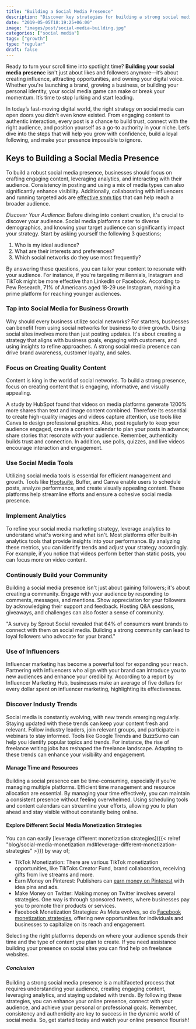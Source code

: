 ```yaml
---
title: "Building a Social Media Presence"
description: "Discover key strategies for building a strong social media presence. Boost your brand, connect with your audience, and grow engagement across platforms."
date: "2019-05-05T18:19:25+06:00"
image: "images/post/social-media-building.jpg"
categories: ["social media"]
tags: ["growth"]
type: "regular"
draft: false
---
```


Ready to turn your scroll time into spotlight time? **Building your social media presenc**e isn't just about likes and followers anymore—it’s about creating influence, attracting opportunities, and owning your digital voice. Whether you're launching a brand, growing a business, or building your personal identity, your social media game can make or break your momentum. It’s time to stop lurking and start leading.

In today’s fast-moving digital world, the right strategy on social media can open doors you didn’t even know existed. From engaging content to authentic interaction, every post is a chance to build trust, connect with the right audience, and position yourself as a go-to authority in your niche. Let’s dive into the steps that will help you grow with confidence, build a loyal following, and make your presence impossible to ignore.

## Keys to Building a Social Media Presence

To build a robust social media presence, businesses should focus on crafting engaging content, leveraging analytics, and interacting with their audience. Consistency in posting and using a mix of media types can also significantly enhance visibility. Additionally, collaborating with influencers and running targeted ads are [effective smm tips](/blog/social-media-marketing-tips/) that can help reach a broader audience.

_Discover Your Audience_: Before diving into content creation, it's crucial to discover your audience. Social media platforms cater to diverse demographics, and knowing your target audience can significantly impact your strategy. Start by asking yourself the following 3 questions;

1. Who is my ideal audience?
2. What are their interests and preferences?
3. Which social networks do they use most frequently?

By answering these questions, you can tailor your content to resonate with your audience. For instance, if you're targeting millennials, Instagram and TikTok might be more effective than LinkedIn or Facebook. According to Pew Research, 71% of Americans aged 18-29 use Instagram, making it a prime platform for reaching younger audiences.

### Tap into Social Media for Business Growth

Why should every business utilize social networks? For starters, businesses can benefit from using social networks for business to drive growth. Using social sites involves more than just posting updates. It's about creating a strategy that aligns with business goals, engaging with customers, and using insights to refine approaches. A strong social media presence can drive brand awareness, customer loyalty, and sales.

### Focus on Creating Quality Content

Content is king in the world of social networks. To build a strong presence, focus on creating content that is engaging, informative, and visually appealing.

A study by HubSpot found that videos on media platforms generate 1200% more shares than text and image content combined. Therefore its essential to create high-quality images and videos capture attention, use tools like Canva to design professional graphics. Also, post regularly to keep your audience engaged, create a content calendar to plan your posts in advance; share stories that resonate with your audience. Remember, authenticity builds trust and connection. In addition, use polls, quizzes, and live videos encourage interaction and engagement.

### Use Social Media Tools

Utilizing social media tools is essential for efficient management and growth. Tools like [Hootsuite](https://www.hootsuite.com), Buffer, and Canva enable users to schedule posts, analyze performance, and create visually appealing content. These platforms help streamline efforts and ensure a cohesive social media presence.

### Implement Analytics

To refine your social media marketing strategy, leverage analytics to understand what's working and what isn't. Most platforms offer built-in analytics tools that provide insights into your performance. By analyzing these metrics, you can identify trends and adjust your strategy accordingly. For example, if you notice that videos perform better than static posts, you can focus more on video content.

### Continously Build your Community

Building a social media presence isn't just about gaining followers; it's about creating a community. Engage with your audience by responding to comments, messages, and mentions. Show appreciation for your followers by acknowledging their support and feedback. Hosting Q&A sessions, giveaways, and challenges can also foster a sense of community.

"A survey by Sprout Social revealed that 64% of consumers want brands to connect with them on social media. Building a strong community can lead to loyal followers who advocate for your brand."

### Use of Influencers

Influencer marketing has become a powerful tool for expanding your reach. Partnering with influencers who align with your brand can introduce you to new audiences and enhance your credibility. According to a report by Influencer Marketing Hub, businesses make an average of five dollars for every dollar spent on influencer marketing, highlighting its effectiveness.

### Discover Industy Trends

Social media is constantly evolving, with new trends emerging regularly. Staying updated with these trends can keep your content fresh and relevant. Follow industry leaders, join relevant groups, and participate in webinars to stay informed. Tools like Google Trends and BuzzSumo can help you identify popular topics and trends. For instance, the rise of freelance writing jobs has reshaped the freelance landscape. Adapting to these trends can enhance your visibility and engagement.

#### Manage Time and Resources

Building a social presence can be time-consuming, especially if you're managing multiple platforms. Efficient time management and resource allocation are essential. By managing your time effectively, you can maintain a consistent presence without feeling overwhelmed. Using scheduling tools and content calendars can streamline your efforts, allowing you to plan ahead and stay visible without constantly being online.

#### Explore Different Social Media Monetization Strategies

You can can easily [leverage different monetization strategies]({{< relref "blog/social-media-monetization.md#leverage-different-monetization-strategies" >}}) by way of;

- TikTok Monetization: There are various TikTok monetization opportunities, like TikToks Creator Fund, brand collaboration, receiving gifts from live streams and more.
- Earn Money on Pinterest: Publishers can [earn money on Pinterest](/blog/make-money-on-pinterest/) with idea pins and ads.
- Make Money on Twitter: Making money on Twitter involves several strategies. One way is through sponsored tweets, where businesses pay you to promote their products or services.
- Facebook Monetization Strategies: As Meta evolves, so do [Facebook monetization strategies](/blog/facebook-monetization/), offering new opportunities for individuals and businesses to capitalize on its reach and engagement.

Selecting the right platforms depends on where your audience spends their time and the type of content you plan to create. If you need assistance building your presence on social sites you can find help on freelance websites.

##### Conclusion

Building a strong social media presence is a multifaceted process that requires understanding your audience, creating engaging content, leveraging analytics, and staying updated with trends. By following these strategies, you can enhance your online presence, connect with your audience, and achieve your personal or professional goals. Remember, consistency and authenticity are key to success in the dynamic world of social media. So, get started today and watch your online presence flourish!
